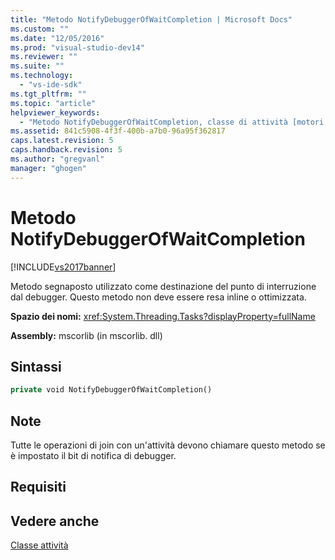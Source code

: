 ```yaml
---
title: "Metodo NotifyDebuggerOfWaitCompletion | Microsoft Docs"
ms.custom: ""
ms.date: "12/05/2016"
ms.prod: "visual-studio-dev14"
ms.reviewer: ""
ms.suite: ""
ms.technology: 
  - "vs-ide-sdk"
ms.tgt_pltfrm: ""
ms.topic: "article"
helpviewer_keywords: 
  - "Metodo NotifyDebuggerOfWaitCompletion, classe di attività [motori di debug di .NET Framework]"
ms.assetid: 841c5908-4f3f-400b-a7b0-96a95f362817
caps.latest.revision: 5
caps.handback.revision: 5
ms.author: "gregvanl"
manager: "ghogen"
---
```

# Metodo NotifyDebuggerOfWaitCompletion
[!INCLUDE[vs2017banner](../../code-quality/includes/vs2017banner.md)]

Metodo segnaposto utilizzato come destinazione del punto di interruzione dal debugger. Questo metodo non deve essere resa inline o ottimizzata.  
  
 **Spazio dei nomi:** <xref:System.Threading.Tasks?displayProperty=fullName>  
  
 **Assembly:** mscorlib \(in mscorlib. dll\)  
  
## Sintassi  
  
```vb  
private void NotifyDebuggerOfWaitCompletion()  
```  
  
## Note  
 Tutte le operazioni di join con un'attività devono chiamare questo metodo se è impostato il bit di notifica di debugger.  
  
## Requisiti  
  
## Vedere anche  
 [Classe attività](../../extensibility/debugger/task-class-internal-members.md)